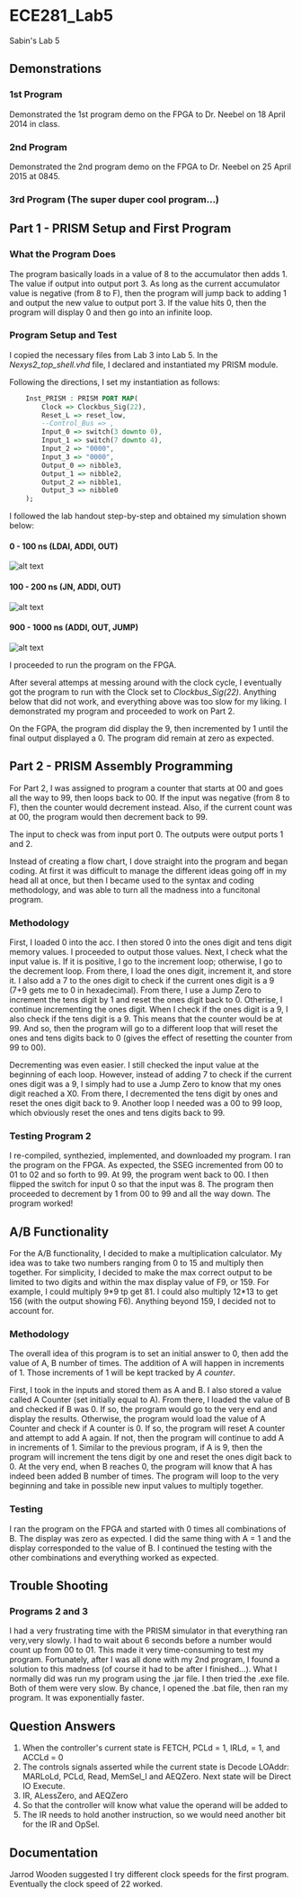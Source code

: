 ECE281_Lab5
===========

Sabin's Lab 5

## Demonstrations

### 1st Program
Demonstrated the 1st program demo on the FPGA to Dr. Neebel on 18 April 2014 in class.

### 2nd Program
Demonstrated the 2nd program demo on the FPGA to Dr. Neebel on 25 April 2015 at 0845.

### 3rd Program (The super duper cool program...)


## Part 1 - PRISM Setup and First Program

### What the Program Does
The program basically loads in a value of 8 to the accumulator then adds 1.  The value if output into output port 3.  As long as the current accumulator value is negative (from 8 to F), then the program will jump back to adding 1 and output the new value to output port 3.  If the value hits 0, then the program will display 0 and then go into an infinite loop.

### Program Setup and Test

I copied the necessary files from Lab 3 into Lab 5.  In the *Nexys2_top_shell.vhd* file, I declared and instantiated my PRISM module.

Following the directions, I set my instantiation as follows:
```vhdl
	Inst_PRISM : PRISM PORT MAP(
		Clock => Clockbus_Sig(22),
		Reset_L => reset_low,
		--Control_Bus => ,
		Input_0 => switch(3 downto 0),
		Input_1 => switch(7 downto 4),
		Input_2 => "0000",
		Input_3 => "0000",
		Output_0 => nibble3,
		Output_1 => nibble2,
		Output_2 => nibble1,
		Output_3 => nibble0
	);
```

I followed the lab handout step-by-step and obtained my simulation shown below:

#### 0 - 100 ns (LDAI, ADDI, OUT)
![alt text](https://raw.githubusercontent.com/sabinpark/ECE281_Lab5/master/sim_1.PNG "sim 1")

#### 100 - 200 ns (JN, ADDI, OUT)
![alt text](https://raw.githubusercontent.com/sabinpark/ECE281_Lab5/master/sim_2.PNG "sim 2")

#### 900 - 1000 ns (ADDI, OUT, JUMP)
![alt text](https://raw.githubusercontent.com/sabinpark/ECE281_Lab5/master/sim_3.PNG "sim 3")

I proceeded to run the program on the FPGA.

After several attemps at messing around with the clock cycle, I eventually got the program to run with the Clock set to *Clockbus_Sig(22)*.  Anything below that did not work, and everything above was too slow for my liking.  I demonstrated my program and proceeded to work on Part 2.

On the FGPA, the program did display the 9, then incremented by 1 until the final output displayed a 0.  The program did remain at zero as expected. 

## Part 2 - PRISM Assembly Programming

For Part 2, I was assigned to program a counter that starts at 00 and goes all the way to 99, then loops back to 00.  If the input was negative (from 8 to F), then the counter would decrement instead.  Also, if the current count was at 00, the program would then decrement back to 99.  

The input to check was from input port 0.  The outputs were output ports 1 and 2.  

Instead of creating a flow chart, I dove straight into the program and began coding.  At first it was difficult to manage the different ideas going off in my head all at once, but then I became used to the syntax and coding methodology, and was able to turn all the madness into a funcitonal program.  

### Methodology
First, I loaded 0 into the acc.  I then stored 0 into the ones digit and tens digit memory values.  I proceeded to output those values.  Next, I check what the input value is.  If it is positive, I go to the increment loop; otherwise, I go to the decrement loop.  From there, I load the ones digit, increment it, and store it.  I also add a 7 to the ones digit to check if the current ones digit is a 9 (7+9 gets me to 0 in hexadecimal).  From there, I use a Jump Zero to increment the tens digit by 1 and reset the ones digit back to 0.  Otherise, I continue incrementing the ones digit.  When I check if the ones digit is a 9, I also check if the tens digit is a 9.  This means that the counter would be at 99.  And so, then the program will go to a different loop that will reset the ones and tens digits back to 0 (gives the effect of resetting the counter from 99 to 00).  

Decrementing was even easier.  I still checked the input value at the beginning of each loop.  However, instead of adding 7 to check if the current ones digit was a 9, I simply had to use a Jump Zero to know that my ones digit reached a X0.  From there, I decremented the tens digit by ones and reset the ones digit back to 9.  Another loop I needed was a 00 to 99 loop, which obviously reset the ones and tens digits back to 99.

### Testing Program 2
I re-compiled, synthezied, implemented, and downloaded my program.  I ran the program on the FPGA.  As expected, the SSEG incremented from 00 to 01 to 02 and so forth to 99. At 99, the program went back to 00.  I then flipped the switch for input 0 so that the input was 8.  The program then proceeded to decrement by 1 from 00 to 99 and all the way down.  The program worked!

## A/B Functionality
For the A/B functionality, I decided to make a multiplication calculator.  My idea was to take two numbers ranging from 0 to 15 and multiply then together.  For simplicity, I decided to make the max correct output to be limited to two digits and within the max display value of F9, or 159.  For example, I could multiply 9\*9 tp get 81.  I could also multiply 12\*13 to get 156 (with the output showing F6).  Anything beyond 159, I decided not to account for.

### Methodology

The overall idea of this program is to set an initial answer to 0, then add the value of A, B number of times.  The addition of A will happen in increments of 1.  Those increments of 1 will be kept tracked by *A counter*.

First, I took in the inputs and stored them as A and B.  I also stored a value called A Counter (set initially equal to A).  From there, I loaded the value of B and checked if B was 0.  If so, the program would go to the very end and display the results.  Otherwise, the program would load the value of A Counter and check if A counter is 0.  If so, the program will reset A counter and attempt to add A again.  If not, then the program will continue to add A in increments of 1.  Similar to the previous program, if A is 9, then the program will increment the tens digit by one and reset the ones digit back to 0.  At the very end, when B reaches 0, the program will know that A has indeed been added B number of times.  The program will loop to the very beginning and take in possible new input values to multiply together.

### Testing
I ran the program on the FPGA and started with 0 times all combinations of B.  The display was zero as expected.  I did the same thing with A = 1 and the display corresponded to the value of B.  I continued the testing with the other combinations and everything worked as expected.

## Trouble Shooting
### Programs 2 and 3
I had a very frustrating time with the PRISM simulator in that everything ran very,very slowly.  I had to wait about 6 seconds before a number would count up from 00 to 01.  This made it very time-consuming to test my program.  Fortunately, after I was all done with my 2nd program, I found a solution to this madness (of course it had to be after I finished...).  What I normally did was run my program using the .jar file.  I then tried the .exe file.  Both of them were very slow.  By chance, I opened the .bat file, then ran my program.  It was exponentially faster.

## Question Answers
1.  When the controller's current state is FETCH, PCLd = 1, IRLd, = 1, and ACCLd = 0
2.  The controls signals asserted while the current state is Decode LOAddr: MARLoLd, PCLd, Read, MemSel_l and AEQZero.  Next state will be Direct IO Execute.
3.  IR, ALessZero, and AEQZero
4.  So that the controller will know what value the operand will be added to
5.  The IR needs to hold another instruction, so we would need another bit for the IR and OpSel.

## Documentation
Jarrod Wooden suggested I try different clock speeds for the first program.  Eventually the clock speed of 22 worked.
